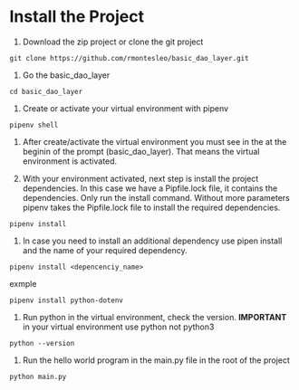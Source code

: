 # Install the Project

1. Download the zip project or clone the git project
```
git clone https://github.com/rmontesleo/basic_dao_layer.git
```

1. Go the basic_dao_layer
```
cd basic_dao_layer
```

1. Create or activate your virtual environment with pipenv
```
pipenv shell
```

1. After create/activate the virtual environment you must see in the at the beginin of the prompt (basic_dao_layer). That means the virtual environment is activated.

1. With your environment activated, next step is install the project dependencies. In this case we have a Pipfile.lock file, it contains the dependencies. Only run the install command. Without more parameters pipenv takes the Pipfile.lock file to install the required dependencies.
```
pipenv install
```

1. In case you need to install an additional dependency  use pipen install and the name of your required dependency.
```
pipenv install <depencenciy_name>
```
exmple

```
pipenv install python-dotenv
```

1. Run python in the virtual environment, check the version. **IMPORTANT** in your virtual environment use python not python3
```
python --version
```

1. Run the hello world program in the main.py file in the root of the project
```
python main.py
```
